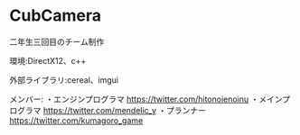 # CubCamera
二年生三回目のチーム制作

環境:DirectX12、c++

外部ライブラリ:cereal、imgui

メンバー:
  ・エンジンプログラマ https://twitter.com/hitonoienoinu
  ・メインプログラマ https://twitter.com/mendelic_y
  ・プランナー https://twitter.com/kumagoro_game
